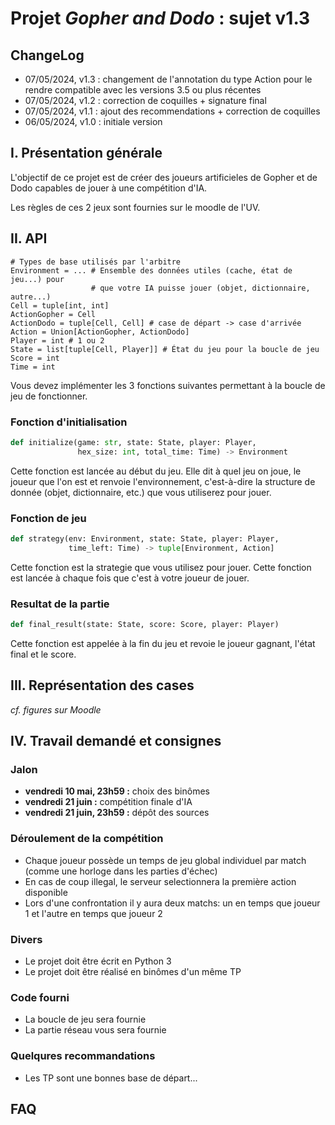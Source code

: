 # Projet *Gopher and Dodo* : sujet v1.3

## ChangeLog

- 07/05/2024, v1.3 : changement de l'annotation du type Action pour le rendre compatible avec les versions 3.5 ou plus récentes
- 07/05/2024, v1.2 : correction de coquilles + signature final
- 07/05/2024, v1.1 : ajout des recommendations + correction de coquilles
- 06/05/2024, v1.0 : initiale version

## I. Présentation générale

L'objectif de ce projet est de créer des joueurs artificieles de Gopher et de Dodo capables de jouer à une compétition d'IA. 

Les règles de ces 2 jeux sont fournies sur le moodle de l'UV.

## II. API

```python3
# Types de base utilisés par l'arbitre
Environment = ... # Ensemble des données utiles (cache, état de jeu...) pour
                  # que votre IA puisse jouer (objet, dictionnaire, autre...)
Cell = tuple[int, int]
ActionGopher = Cell
ActionDodo = tuple[Cell, Cell] # case de départ -> case d'arrivée
Action = Union[ActionGopher, ActionDodo]
Player = int # 1 ou 2
State = list[tuple[Cell, Player]] # État du jeu pour la boucle de jeu
Score = int
Time = int
```

Vous devez implémenter les 3 fonctions suivantes permettant à la boucle de jeu de fonctionner.

### Fonction d'initialisation

```python
def initialize(game: str, state: State, player: Player, 
               hex_size: int, total_time: Time) -> Environment
```

Cette fonction est lancée au début du jeu. Elle dit à quel jeu on joue, le joueur que l'on est et renvoie l'environnement, c'est-à-dire la structure de donnée (objet, dictionnaire, etc.) que vous utiliserez pour jouer.


### Fonction de jeu

```python
def strategy(env: Environment, state: State, player: Player,
             time_left: Time) -> tuple[Environment, Action]
```

Cette fonction est la strategie que vous utilisez pour jouer. Cette fonction est lancée à chaque fois que c'est à votre joueur de jouer.

### Resultat de la partie

```python
def final_result(state: State, score: Score, player: Player)
```

Cette fonction est appelée à la fin du jeu et revoie le joueur gagnant, l'état final et le score.

## III. Représentation des cases

*cf. figures sur Moodle*

## IV. Travail demandé et consignes

### Jalon

- **vendredi 10 mai, 23h59 :** choix des binômes
- **vendredi 21 juin :** compétition finale d'IA
- **vendredi 21 juin, 23h59 :** dépôt des sources

### Déroulement de la compétition

- Chaque joueur possède un temps de jeu global individuel par match (comme une horloge dans les parties d'échec)
- En cas de coup illegal, le serveur selectionnera la première action disponible
- Lors d'une confrontation il y aura deux matchs: un en temps que joueur 1 et l'autre en temps que joueur 2

### Divers

- Le projet doit être écrit en Python 3
- Le projet doit être réalisé en binômes d'un même TP

### Code fourni

- La boucle de jeu sera fournie
- La partie réseau vous sera fournie

### Quelqures recommandations

- Les TP sont une bonnes base de départ...

## FAQ
